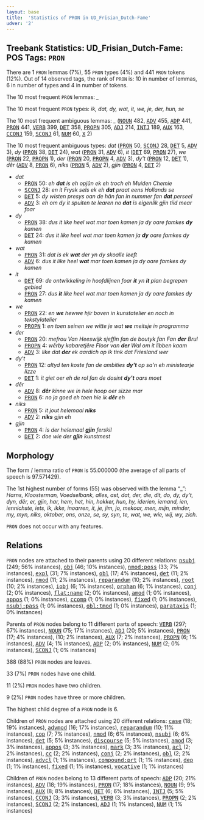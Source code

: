 ```yaml
---
layout: base
title:  'Statistics of PRON in UD_Frisian_Dutch-Fame'
udver: '2'
---
```


## Treebank Statistics: UD_Frisian_Dutch-Fame: POS Tags: `PRON`

There are 1 `PRON` lemmas (7%), 55 `PRON` types (4%) and 441 `PRON` tokens (12%).
Out of 14 observed tags, the rank of `PRON` is: 10 in number of lemmas, 6 in number of types and 4 in number of tokens.

The 10 most frequent `PRON` lemmas: <em>_</em>

The 10 most frequent `PRON` types:  <em>ik, dat, dy, wat, it, we, je, der, hun, se</em>

The 10 most frequent ambiguous lemmas: <em>_</em> (<tt><a href="qfn_fame-pos-NOUN.html">NOUN</a></tt> 482, <tt><a href="qfn_fame-pos-ADV.html">ADV</a></tt> 455, <tt><a href="qfn_fame-pos-ADP.html">ADP</a></tt> 441, <tt><a href="qfn_fame-pos-PRON.html">PRON</a></tt> 441, <tt><a href="qfn_fame-pos-VERB.html">VERB</a></tt> 399, <tt><a href="qfn_fame-pos-DET.html">DET</a></tt> 358, <tt><a href="qfn_fame-pos-PROPN.html">PROPN</a></tt> 305, <tt><a href="qfn_fame-pos-ADJ.html">ADJ</a></tt> 214, <tt><a href="qfn_fame-pos-INTJ.html">INTJ</a></tt> 189, <tt><a href="qfn_fame-pos-AUX.html">AUX</a></tt> 163, <tt><a href="qfn_fame-pos-CCONJ.html">CCONJ</a></tt> 159, <tt><a href="qfn_fame-pos-SCONJ.html">SCONJ</a></tt> 61, <tt><a href="qfn_fame-pos-NUM.html">NUM</a></tt> 60, <tt><a href="qfn_fame-pos-X.html">X</a></tt> 2)

The 10 most frequent ambiguous types:  <em>dat</em> (<tt><a href="qfn_fame-pos-PRON.html">PRON</a></tt> 50, <tt><a href="qfn_fame-pos-SCONJ.html">SCONJ</a></tt> 28, <tt><a href="qfn_fame-pos-DET.html">DET</a></tt> 5, <tt><a href="qfn_fame-pos-ADV.html">ADV</a></tt> 3), <em>dy</em> (<tt><a href="qfn_fame-pos-PRON.html">PRON</a></tt> 38, <tt><a href="qfn_fame-pos-DET.html">DET</a></tt> 24), <em>wat</em> (<tt><a href="qfn_fame-pos-PRON.html">PRON</a></tt> 31, <tt><a href="qfn_fame-pos-ADV.html">ADV</a></tt> 6), <em>it</em> (<tt><a href="qfn_fame-pos-DET.html">DET</a></tt> 69, <tt><a href="qfn_fame-pos-PRON.html">PRON</a></tt> 27), <em>we</em> (<tt><a href="qfn_fame-pos-PRON.html">PRON</a></tt> 22, <tt><a href="qfn_fame-pos-PROPN.html">PROPN</a></tt> 1), <em>der</em> (<tt><a href="qfn_fame-pos-PRON.html">PRON</a></tt> 20, <tt><a href="qfn_fame-pos-PROPN.html">PROPN</a></tt> 4, <tt><a href="qfn_fame-pos-ADV.html">ADV</a></tt> 3), <em>dy't</em> (<tt><a href="qfn_fame-pos-PRON.html">PRON</a></tt> 12, <tt><a href="qfn_fame-pos-DET.html">DET</a></tt> 1), <em>dêr</em> (<tt><a href="qfn_fame-pos-ADV.html">ADV</a></tt> 8, <tt><a href="qfn_fame-pos-PRON.html">PRON</a></tt> 6), <em>niks</em> (<tt><a href="qfn_fame-pos-PRON.html">PRON</a></tt> 5, <tt><a href="qfn_fame-pos-ADV.html">ADV</a></tt> 2), <em>gjin</em> (<tt><a href="qfn_fame-pos-PRON.html">PRON</a></tt> 4, <tt><a href="qfn_fame-pos-DET.html">DET</a></tt> 2)


* <em>dat</em>
  * <tt><a href="qfn_fame-pos-PRON.html">PRON</a></tt> 50: <em>eh <b>dat</b> is eh opjûn ek eh troch eh Muiden Chemie</em>
  * <tt><a href="qfn_fame-pos-SCONJ.html">SCONJ</a></tt> 28: <em>en it Frysk sels ek eh <b>dat</b> praat eens Hollands se</em>
  * <tt><a href="qfn_fame-pos-DET.html">DET</a></tt> 5: <em>dy wisten presys oan de hân fan in nummer fan <b>dat</b> perseel</em>
  * <tt><a href="qfn_fame-pos-ADV.html">ADV</a></tt> 3: <em>eh om dy it spuiten te learen no <b>dat</b> is eigenlik gjin tiid mear foar</em>
* <em>dy</em>
  * <tt><a href="qfn_fame-pos-PRON.html">PRON</a></tt> 38: <em>dus it like heel wat mar toen kamen ja dy oare famkes <b>dy</b> kamen</em>
  * <tt><a href="qfn_fame-pos-DET.html">DET</a></tt> 24: <em>dus it like heel wat mar toen kamen ja <b>dy</b> oare famkes dy kamen</em>
* <em>wat</em>
  * <tt><a href="qfn_fame-pos-PRON.html">PRON</a></tt> 31: <em>dat is ek <b>wat</b> der yn dy skoalle leeft</em>
  * <tt><a href="qfn_fame-pos-ADV.html">ADV</a></tt> 6: <em>dus it like heel <b>wat</b> mar toen kamen ja dy oare famkes dy kamen</em>
* <em>it</em>
  * <tt><a href="qfn_fame-pos-DET.html">DET</a></tt> 69: <em>de ontwikkeling in hoofdlijnen foar <b>it</b> yn <b>it</b> plan begrepen gebied</em>
  * <tt><a href="qfn_fame-pos-PRON.html">PRON</a></tt> 27: <em>dus <b>it</b> like heel wat mar toen kamen ja dy oare famkes dy kamen</em>
* <em>we</em>
  * <tt><a href="qfn_fame-pos-PRON.html">PRON</a></tt> 22: <em>en <b>we</b> hewwe hjir boven in kunstatelier en noch in tekstylatelier</em>
  * <tt><a href="qfn_fame-pos-PROPN.html">PROPN</a></tt> 1: <em>en toen seinen we witte je wat <b>we</b> meitsje in programma</em>
* <em>der</em>
  * <tt><a href="qfn_fame-pos-PRON.html">PRON</a></tt> 20: <em>mefrou Van Heeswijk sjeffin fan de boutyk fan Fan <b>der</b> Brul</em>
  * <tt><a href="qfn_fame-pos-PROPN.html">PROPN</a></tt> 4: <em>wêrby kabaretjêre Floor van <b>der</b> Wal om it libben kaam</em>
  * <tt><a href="qfn_fame-pos-ADV.html">ADV</a></tt> 3: <em>like dat <b>der</b> ek aardich op ik tink dat Friesland wer</em>
* <em>dy't</em>
  * <tt><a href="qfn_fame-pos-PRON.html">PRON</a></tt> 12: <em>altyd ten koste fan de ambities <b>dy't</b> op sa'n eh ministearje lizze</em>
  * <tt><a href="qfn_fame-pos-DET.html">DET</a></tt> 1: <em>it giet oer eh de rol fan de dosint <b>dy't</b> oars moet</em>
* <em>dêr</em>
  * <tt><a href="qfn_fame-pos-ADV.html">ADV</a></tt> 8: <em><b>dêr</b> kinne we in hele hoop oer sizze mar</em>
  * <tt><a href="qfn_fame-pos-PRON.html">PRON</a></tt> 6: <em>no ja goed eh toen hie ik <b>dêr</b> eh</em>
* <em>niks</em>
  * <tt><a href="qfn_fame-pos-PRON.html">PRON</a></tt> 5: <em>it jout helemaal <b>niks</b></em>
  * <tt><a href="qfn_fame-pos-ADV.html">ADV</a></tt> 2: <em><b>niks</b> gjin eh</em>
* <em>gjin</em>
  * <tt><a href="qfn_fame-pos-PRON.html">PRON</a></tt> 4: <em>is der helemaal <b>gjin</b> ferskil</em>
  * <tt><a href="qfn_fame-pos-DET.html">DET</a></tt> 2: <em>doe wie der <b>gjin</b> kunstmest</em>

## Morphology

The form / lemma ratio of `PRON` is 55.000000 (the average of all parts of speech is 97.571429).

The 1st highest number of forms (55) was observed with the lemma “_”: <em>Harns, Kloosterman, Voedselbank, alles, ast, dat, der, die, dit, do, dy, dy't, dyn, dêr, er, gjin, har, hem, het, hin, hokker, hun, hy, iderien, iemand, ien, iennichste, iets, ik, ikke, inoarren, it, je, jim, jo, mekoar, men, mijn, minder, my, myn, niks, oktober, ons, onze, se, sy, syn, te, wat, we, wie, wij, wy, zich</em>.

`PRON` does not occur with any features.


## Relations

`PRON` nodes are attached to their parents using 20 different relations: <tt><a href="qfn_fame-dep-nsubj.html">nsubj</a></tt> (249; 56% instances), <tt><a href="qfn_fame-dep-obj.html">obj</a></tt> (46; 10% instances), <tt><a href="qfn_fame-dep-nmod-poss.html">nmod:poss</a></tt> (33; 7% instances), <tt><a href="qfn_fame-dep-expl.html">expl</a></tt> (31; 7% instances), <tt><a href="qfn_fame-dep-obl.html">obl</a></tt> (17; 4% instances), <tt><a href="qfn_fame-dep-det.html">det</a></tt> (11; 2% instances), <tt><a href="qfn_fame-dep-nmod.html">nmod</a></tt> (11; 2% instances), <tt><a href="qfn_fame-dep-reparandum.html">reparandum</a></tt> (10; 2% instances), <tt><a href="qfn_fame-dep-root.html">root</a></tt> (10; 2% instances), <tt><a href="qfn_fame-dep-iobj.html">iobj</a></tt> (6; 1% instances), <tt><a href="qfn_fame-dep-orphan.html">orphan</a></tt> (6; 1% instances), <tt><a href="qfn_fame-dep-conj.html">conj</a></tt> (2; 0% instances), <tt><a href="qfn_fame-dep-flat-name.html">flat:name</a></tt> (2; 0% instances), <tt><a href="qfn_fame-dep-amod.html">amod</a></tt> (1; 0% instances), <tt><a href="qfn_fame-dep-appos.html">appos</a></tt> (1; 0% instances), <tt><a href="qfn_fame-dep-ccomp.html">ccomp</a></tt> (1; 0% instances), <tt><a href="qfn_fame-dep-fixed.html">fixed</a></tt> (1; 0% instances), <tt><a href="qfn_fame-dep-nsubj-pass.html">nsubj:pass</a></tt> (1; 0% instances), <tt><a href="qfn_fame-dep-obl-tmod.html">obl:tmod</a></tt> (1; 0% instances), <tt><a href="qfn_fame-dep-parataxis.html">parataxis</a></tt> (1; 0% instances)

Parents of `PRON` nodes belong to 11 different parts of speech: <tt><a href="qfn_fame-pos-VERB.html">VERB</a></tt> (297; 67% instances), <tt><a href="qfn_fame-pos-NOUN.html">NOUN</a></tt> (75; 17% instances), <tt><a href="qfn_fame-pos-ADJ.html">ADJ</a></tt> (20; 5% instances), <tt><a href="qfn_fame-pos-PRON.html">PRON</a></tt> (17; 4% instances),  (10; 2% instances), <tt><a href="qfn_fame-pos-AUX.html">AUX</a></tt> (7; 2% instances), <tt><a href="qfn_fame-pos-PROPN.html">PROPN</a></tt> (6; 1% instances), <tt><a href="qfn_fame-pos-ADV.html">ADV</a></tt> (4; 1% instances), <tt><a href="qfn_fame-pos-ADP.html">ADP</a></tt> (2; 0% instances), <tt><a href="qfn_fame-pos-NUM.html">NUM</a></tt> (2; 0% instances), <tt><a href="qfn_fame-pos-SCONJ.html">SCONJ</a></tt> (1; 0% instances)

388 (88%) `PRON` nodes are leaves.

33 (7%) `PRON` nodes have one child.

11 (2%) `PRON` nodes have two children.

9 (2%) `PRON` nodes have three or more children.

The highest child degree of a `PRON` node is 6.

Children of `PRON` nodes are attached using 20 different relations: <tt><a href="qfn_fame-dep-case.html">case</a></tt> (18; 19% instances), <tt><a href="qfn_fame-dep-advmod.html">advmod</a></tt> (16; 17% instances), <tt><a href="qfn_fame-dep-reparandum.html">reparandum</a></tt> (10; 11% instances), <tt><a href="qfn_fame-dep-cop.html">cop</a></tt> (7; 7% instances), <tt><a href="qfn_fame-dep-nmod.html">nmod</a></tt> (6; 6% instances), <tt><a href="qfn_fame-dep-nsubj.html">nsubj</a></tt> (6; 6% instances), <tt><a href="qfn_fame-dep-det.html">det</a></tt> (5; 5% instances), <tt><a href="qfn_fame-dep-discourse.html">discourse</a></tt> (5; 5% instances), <tt><a href="qfn_fame-dep-amod.html">amod</a></tt> (3; 3% instances), <tt><a href="qfn_fame-dep-appos.html">appos</a></tt> (3; 3% instances), <tt><a href="qfn_fame-dep-mark.html">mark</a></tt> (3; 3% instances), <tt><a href="qfn_fame-dep-acl.html">acl</a></tt> (2; 2% instances), <tt><a href="qfn_fame-dep-cc.html">cc</a></tt> (2; 2% instances), <tt><a href="qfn_fame-dep-conj.html">conj</a></tt> (2; 2% instances), <tt><a href="qfn_fame-dep-obl.html">obl</a></tt> (2; 2% instances), <tt><a href="qfn_fame-dep-advcl.html">advcl</a></tt> (1; 1% instances), <tt><a href="qfn_fame-dep-compound-prt.html">compound:prt</a></tt> (1; 1% instances), <tt><a href="qfn_fame-dep-dep.html">dep</a></tt> (1; 1% instances), <tt><a href="qfn_fame-dep-fixed.html">fixed</a></tt> (1; 1% instances), <tt><a href="qfn_fame-dep-vocative.html">vocative</a></tt> (1; 1% instances)

Children of `PRON` nodes belong to 13 different parts of speech: <tt><a href="qfn_fame-pos-ADP.html">ADP</a></tt> (20; 21% instances), <tt><a href="qfn_fame-pos-ADV.html">ADV</a></tt> (18; 19% instances), <tt><a href="qfn_fame-pos-PRON.html">PRON</a></tt> (17; 18% instances), <tt><a href="qfn_fame-pos-NOUN.html">NOUN</a></tt> (9; 9% instances), <tt><a href="qfn_fame-pos-AUX.html">AUX</a></tt> (8; 8% instances), <tt><a href="qfn_fame-pos-DET.html">DET</a></tt> (6; 6% instances), <tt><a href="qfn_fame-pos-INTJ.html">INTJ</a></tt> (5; 5% instances), <tt><a href="qfn_fame-pos-CCONJ.html">CCONJ</a></tt> (3; 3% instances), <tt><a href="qfn_fame-pos-VERB.html">VERB</a></tt> (3; 3% instances), <tt><a href="qfn_fame-pos-PROPN.html">PROPN</a></tt> (2; 2% instances), <tt><a href="qfn_fame-pos-SCONJ.html">SCONJ</a></tt> (2; 2% instances), <tt><a href="qfn_fame-pos-ADJ.html">ADJ</a></tt> (1; 1% instances), <tt><a href="qfn_fame-pos-NUM.html">NUM</a></tt> (1; 1% instances)

